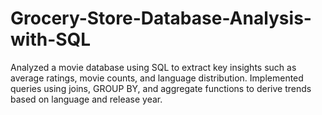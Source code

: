 # Grocery-Store-Database-Analysis-with-SQL
Analyzed a movie database using SQL to extract key insights such as average ratings, movie counts, and language distribution.  Implemented queries using joins, GROUP BY, and aggregate functions to derive trends based on language and release year.

